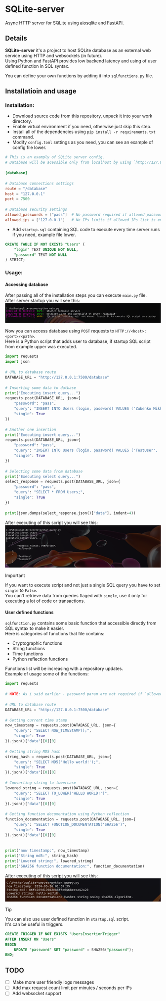 # SQLite-server
Async HTTP server for SQLite using [aiosqlite](https://pypi.org/project/aiosqlite/) and [FastAPI](https://fastapi.tiangolo.com/).

## Details
**SQLite-server** it's a project to host SQLite database as an external web service using HTTP and websockets (in future).</br>
Using Python and FastAPI provides low backend latency and using of user defined function in SQL syntax.

You can define your own functions by adding it into `sqlfunctions.py` file.

## Installatioin and usage
### Installation:
- Download source code from this repository, unpack it into your work directory.
- Enable virtual environment if you need, otherwise just skip this step.
- Install all of the dependencies using `pip install -r requirements.txt` command.
- Modify `config.toml` settings as you need, you can see an example of config file lower.
```toml
# This is an examply of SQLite server config.
# Database will be acessible only from localhost by using `http://127.0.0.1:7500` route ans `pass` password.

[database]

# Database connections settings
route = "/database"
host = "127.0.0.1"
port = 7500

# Database security settings
allowed_passwords = ["pass"]  # No password required if allowed password list is empty
allowed_ips = ["127.0.0.1"]   # No IPs limits if allowed IPs list is empty
```
- Add `startup.sql` containing SQL code to execute every time server runs if you need, example file lower.
```sql
CREATE TABLE IF NOT EXISTS "Users" (
    "login" TEXT UNIQUE NOT NULL,
    "password" TEXT NOT NULL 
) STRICT;
```

### Usage:
#### Accessing database
After passing all of the installation steps you can execute `main.py` file.</br>
After server startup you will see this:
![Alt Image](./github_assets/startup.png)

Now you can access database using `POST` requests to `HTTP://<host>:<port>/<path>`.</br>
Here is a Python script that adds user to database, if startup SQL script from example upper was executed.
```py
import requests
import json

# URL to database route
DATABASE_URL = "http://127.0.0.1:7500/database"

# Inserting some data to datbase
print("Executing insert query...")
requests.post(DATABASE_URL, json={
    "password": "pass",
    "query": "INSERT INTO Users (login, password) VALUES ('Zubenko Mikhail Petrovich', 'Mafioznik');",
    "single": True
})

# Another one insertion
print("Executing insert query...")
requests.post(DATABASE_URL, json={
    "password": "pass",
    "query": "INSERT INTO Users (login, password) VALUES ('TestUser', 'Password');",
    "single": True
})

# Selecting some data from database
print("Executing select query...")
select_response = requests.post(DATABASE_URL, json={
    "password": "pass",
    "query": "SELECT * FROM Users;",
    "single": True
})

print(json.dumps(select_response.json()["data"], indent=4))
```
After executing of this script you will see this:
![Alt Image](./github_assets/accessing_db.png)

> [!Important]  
> If you want to execute script and not just a single SQL query you have to set `single` to `False`.</br>
> You can't retrieve data from queries flaged with `single`, use it only for executing a lot of code or transactions.

#### User defined functions
`sqlfunction.py` contains some basic function that accessible directly from SQL syntax to make it easier.</br>
Here is categories of functions that file contains:
- Cryptographic functions
- String functions
- Time functions
- Python reflection functions

Functions list will be increasing with a repository updates.</br>
Example of usage some of the functions:
```py
import requests

# NOTE: As i said earlier - password param are not required if `allowed_passwords` list is empty at config

# URL to database route
DATABASE_URL = "http://127.0.0.1:7500/database"

# Getting current time stamp
now_timestamp = requests.post(DATABASE_URL, json={
    "query": "SELECT NOW_TIMEStAMP();",
    "single": True
}).json()["data"][0][0]

# Getting string MD5 hash
string_hash = requests.post(DATABASE_URL, json={
    "query": "SELECT MD5('Hello world!');",
    "single": True
}).json()["data"][0][0]

# Converting string to lowercase
lowered_string = requests.post(DATABASE_URL, json={
    "query": "SELECT TO_LOWER('HELLO WORLD!')",
    "single": True
}).json()["data"][0][0]

# Getting function documentation using Python reflection
function_documentation = requests.post(DATABASE_URL, json={
    "query": "SELECT FUNCTION_DOCUMENTATION('SHA256')",
    "single": True
}).json()["data"][0][0]


print("now timestamp:", now_timestamp)
print("String md5:", string_hash)
print("Lowered string:", lowered_string)
print("SHA256 function documentation:", function_documentation)
```
After executing of this script you will see this: 
![Alt Image](./github_assets/user_defined_functions.png)

> [!Tip]  
> You can also use user defined function in `startup.sql` script.</br>
> It's can be useful in triggers.
> ```sql
> CREATE TRIGGER IF NOT EXISTS "UsersInsertionTrigger"
> AFTER INSERT ON "Users"
> BEGIN
>     UPDATE "password" SET "password" = SHA256("password");
> END;
> ```

## TODO
- [ ] Make more user friendly logs messages
- [ ] Add max request count limit per minutes / seconds per IPs
- [ ] Add websocket support
